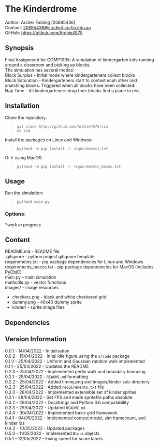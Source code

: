 The Kinderdrome
===============
Author: Archer Fabling \[20885436\]  
Contact:  <20885436@student.curtin.edu.au>  
GitHub: https://github.com/Archie4575

## Synopsis

Final Assignment for COMP1005:
A simulation of kindergarten kids running around a classroom and picking up blocks.  
The simulation has several modes:  
Block Surplus - Initial mode where kindergarteners collect blocks  
Block Saturation - Kindergarteners start to contest ecah other and snatching blocks. Triggered when all blocks have been collected.  
Nap Time - All kindergarteners drop their blocks find a place to rest.  

## Installation

Clone the repository:
>`git clone http://github.com/Archie4575/sim`  
>`cd sim`  

Install the packages on Linux and Windwos:  
>`python3 -m pip install -r requirements.txt`  

Or if using MacOS:  
>`python3 -m pip install -r requirements_macos.txt`  

## Usage

Run the simulation:
>`python3 main.py`

### Options:  

**work in progress*


## Content

README.md - README file  
.gitignore - python project gitignore template  
requiremetns.txt - pip package dependencies for Linux and Windows  
requirements_macos.txt - pip package dependencies for MacOS (includes PyObjC)  
main.py - main simulation  
mathutils.py - vector functions  
images/ - image resources  
- checkers.png - black and white checkered grid 
- dummy.png - 40x40 dummy sprite  
- kinder/ - sprite image files  

## Dependencies

## Version Information
0.0.1 - 14/04/2022 - Initialisation  
0.0.2 - 15/04/2022 - Inital idle figure using the `arcade` package  
0.1.0 - 25/04/2022 - Uniform and Gaussian random walk implemented  
0.1.1 - 25/04/2022 - Updated the README  
0.2.0 - 25/04/2022 - Implemented perlin walk and boundary bouncing  
0.2.1 - 25/04/2022 - `README.md` formatting  
0.2.2 - 25/04/2022 - Added timmy.png and images/kinder sub-directory  
0.2.3 - 25/04/2022 - Added `requirements.txt` file  
0.3.0 - 28/04/2022 - Implemented extensible set of kinder sprites  
0.3.1 - 28/04/2022 - Set FPS and made spritefile paths absolute  
0.3.2 - 28/04/2022 - Docstrings and Python 3.6 compatability  
0.3.3 - 29/04/2022 - Updated `README.md`  
0.4.0 - 30/04/2022 - Implemented basic grid framework  
0.4.1 - 04/05/2022 - Implemented contest model, sim framecount, and kinder ids  
0.4.2 - 10/05/2022 - Updated packages  
0.5.0 - 11/05/2022 - Implemented `Block` objects  
0.5.1 - 12/05/2022 - Fixing speed for score labels
